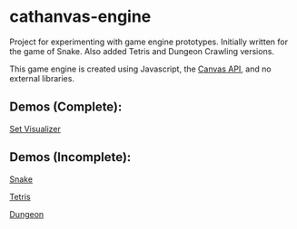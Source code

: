 # cathanvas-engine
Project for experimenting with game engine prototypes. Initially written for the game of Snake. Also added Tetris and Dungeon Crawling versions.

This game engine is created using Javascript, the [Canvas API](https://developer.mozilla.org/en-US/docs/Web/API/Canvas_API), and no external libraries.

## Demos (Complete):

[Set Visualizer](https://intrepidolivia.github.io/cathanvas-engine/src/set_index.html)

## Demos (Incomplete):
[Snake](https://intrepidolivia.github.io/cathanvas-engine/src/snake_index.html)

[Tetris](https://intrepidolivia.github.io/cathanvas-engine/src/tetris_index.html)

[Dungeon](https://intrepidolivia.github.io/cathanvas-engine/src/dungeon_index.html)
